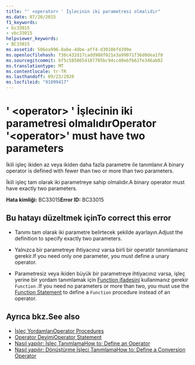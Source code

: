 ```yaml
---
title: "' <operator> ' İşlecinin iki parametresi olmalıdır"
ms.date: 07/20/2015
f1_keywords:
- bc33015
- vbc33015
helpviewer_keywords:
- BC33015
ms.assetid: 506ea996-8abe-4dbe-aff4-d3910bf4399e
ms.openlocfilehash: f30c432d17cadd988f021e3a99071f36d0dea1f0
ms.sourcegitcommit: bf5c5850654187705bc94cc40ebfb62fe346ab02
ms.translationtype: MT
ms.contentlocale: tr-TR
ms.lasthandoff: 09/23/2020
ms.locfileid: "91099417"
---
```

# <a name="operator-operator-must-have-two-parameters"></a><span data-ttu-id="550e8-102">' \<operator> ' İşlecinin iki parametresi olmalıdır</span><span class="sxs-lookup"><span data-stu-id="550e8-102">Operator '\<operator>' must have two parameters</span></span>

<span data-ttu-id="550e8-103">İkili işleç ikiden az veya ikiden daha fazla parametre ile tanımlanır.</span><span class="sxs-lookup"><span data-stu-id="550e8-103">A binary operator is defined with fewer than two or more than two parameters.</span></span>  
  
 <span data-ttu-id="550e8-104">İkili işleç tam olarak iki parametreye sahip olmalıdır.</span><span class="sxs-lookup"><span data-stu-id="550e8-104">A binary operator must have exactly two parameters.</span></span>  
  
 <span data-ttu-id="550e8-105">**Hata kimliği:** BC33015</span><span class="sxs-lookup"><span data-stu-id="550e8-105">**Error ID:** BC33015</span></span>  
  
## <a name="to-correct-this-error"></a><span data-ttu-id="550e8-106">Bu hatayı düzeltmek için</span><span class="sxs-lookup"><span data-stu-id="550e8-106">To correct this error</span></span>  
  
- <span data-ttu-id="550e8-107">Tanımı tam olarak iki parametre belirtecek şekilde ayarlayın.</span><span class="sxs-lookup"><span data-stu-id="550e8-107">Adjust the definition to specify exactly two parameters.</span></span>  
  
- <span data-ttu-id="550e8-108">Yalnızca bir parametreye ihtiyacınız varsa birli bir operatör tanımlamanız gerekir.</span><span class="sxs-lookup"><span data-stu-id="550e8-108">If you need only one parameter, you must define a unary operator.</span></span>  
  
- <span data-ttu-id="550e8-109">Parametresiz veya ikiden büyük bir parametreye ihtiyacınız varsa, işleç yerine bir yordam tanımlamak için [Function ifadesini](../language-reference/statements/function-statement.md) kullanmanız gerekir `Function` .</span><span class="sxs-lookup"><span data-stu-id="550e8-109">If you need no parameters or more than two, you must use the [Function Statement](../language-reference/statements/function-statement.md) to define a `Function` procedure instead of an operator.</span></span>  
  
## <a name="see-also"></a><span data-ttu-id="550e8-110">Ayrıca bkz.</span><span class="sxs-lookup"><span data-stu-id="550e8-110">See also</span></span>

- [<span data-ttu-id="550e8-111">İşleç Yordamları</span><span class="sxs-lookup"><span data-stu-id="550e8-111">Operator Procedures</span></span>](../programming-guide/language-features/procedures/operator-procedures.md)
- [<span data-ttu-id="550e8-112">Operator Deyimi</span><span class="sxs-lookup"><span data-stu-id="550e8-112">Operator Statement</span></span>](../language-reference/statements/operator-statement.md)
- [<span data-ttu-id="550e8-113">Nasıl yapılır: İşleç Tanımlama</span><span class="sxs-lookup"><span data-stu-id="550e8-113">How to: Define an Operator</span></span>](../programming-guide/language-features/procedures/how-to-define-an-operator.md)
- [<span data-ttu-id="550e8-114">Nasıl yapılır: Dönüştürme İşleci Tanımlama</span><span class="sxs-lookup"><span data-stu-id="550e8-114">How to: Define a Conversion Operator</span></span>](../programming-guide/language-features/procedures/how-to-define-a-conversion-operator.md)
